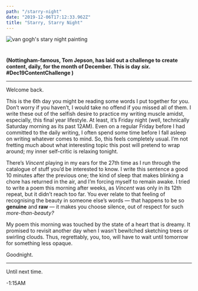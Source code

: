```yaml
---
path: "/starry-night"
date: "2019-12-06T17:12:33.962Z"
title: "Starry, Starry Night"
---
```


<img src="/blog/starynight.png" alt="van gogh's stary night painting" style="margin: 0px 0 40px; display: block; max-width: 100%;" />


**(Nottingham-famous, Tom Jepson, has laid out a challenge to create content, daily, for the month of December. This is day _six_. #Dec19ContentChallenge )**    
<hr/>   


Welcome back.  


This is the 6th day you might be reading some words I put together for you. Don’t worry if you haven’t, I would take no offend if you missed all of them. I write these out of the selfish desire to practice my writing muscle amidst, especially, this final year lifestyle. At least, it’s Friday night (well, technically Saturday morning as its past 12AM). Even on a regular Friday before I had committed to the daily writing, I often spend some time before I fall asleep on writing whatever comes to mind. So, this feels completely usual. I’m not fretting much about what interesting topic this post will pretend to wrap around; my inner self-critic is relaxing tonight.  


There’s _Vincent_ playing in my ears for the 27th time as I run through the catalogue of stuff you’d be interested to know. I write this sentence a good 10 minutes after the previous one; the kind of sleep that makes blinking a chore has returned in the air, and I’m forcing myself to remain awake. I tried to write a poem this morning after weeks, as _Vincent_ was only in its 12th repeat, but it didn’t reach too far. You ever relate to that feeling of recognising the beauty in someone else’s words — that happens to be so **genuine** and **raw** — it makes you choose silence, out of respect for such _more-than-beauty?_  


My poem this morning was touched by the state of a heart that is dreamy. It promised to revisit another day when I wasn’t bewitched sketching trees or swirling clouds. Thus, regrettably, you, too, will have to wait until tomorrow for something less opaque.  


Goodnight.


<hr>  


Until next time.  

-1:15AM